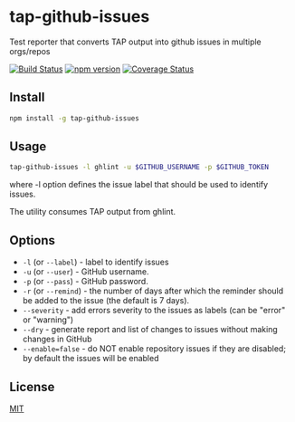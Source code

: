 # tap-github-issues
Test reporter that converts TAP output into github issues in multiple orgs/repos

[![Build Status](https://travis-ci.org/MailOnline/tap-github-issues.svg?branch=master)](https://travis-ci.org/MailOnline/tap-github-issues)
[![npm version](https://badge.fury.io/js/tap-github-issues.svg)](https://www.npmjs.com/package/tap-github-issues)
[![Coverage Status](https://coveralls.io/repos/MailOnline/tap-github-issues/badge.svg?branch=master&service=github)](https://coveralls.io/github/MailOnline/tap-github-issues?branch=master)


## Install

```bash
npm install -g tap-github-issues
```


## Usage

```bash
tap-github-issues -l ghlint -u $GITHUB_USERNAME -p $GITHUB_TOKEN
```

where -l option defines the issue label that should be used to identify issues.

The utility consumes TAP output from ghlint.


## Options

- `-l` (or `--label`) - label to identify issues
- `-u` (or `--user`) - GitHub username.
- `-p` (or `--pass`) - GitHub password.
- `-r` (or `--remind`) - the number of days after which the reminder should be added to the issue (the default is 7 days).
- `--severity` - add errors severity to the issues as labels (can be "error" or "warning")
- `--dry` - generate report and list of changes to issues without making changes in GitHub
- `--enable=false` - do NOT enable repository issues if they are disabled; by default the issues will be enabled


## License

[MIT](https://github.com/MailOnline/tap-github-issues/blob/master/LICENSE)
